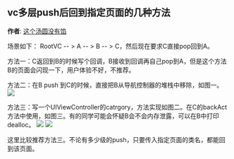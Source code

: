 vc多层push后回到指定页面的几种方法
-------
**作者**: [这个汤圆没有馅](https://weibo.com/u/6603469503)

场景如下：
RootVC -- > A -- > B -- > C，然后现在要求C直接pop回到A。

方法一：C返回到B的时候写个回调，B接收到回调再自己pop到A，但是这个方法B的页面会闪现一下，用户体验不好，不推荐。

方法二：在B push 到C的时候，直接把B从导航控制器的堆栈中移除，如图一。
![](https://github.com/iOS-Tips/iOS-tech-set/blob/master/images/2018/07/15-1.jpg)

方法三：写一个UIViewController的catrgory，方法实现如图二。在C的backAct方法中使用，如图三。有的同学可能会怀疑B会不会内存泄露，可以在B中打印dealloc。
![](https://github.com/iOS-Tips/iOS-tech-set/blob/master/images/2018/07/15-2.jpg)
![](https://github.com/iOS-Tips/iOS-tech-set/blob/master/images/2018/07/15-3.jpg)

这里比较推荐方法三。不论有多少级的push，只要传入指定页面的类名，都能回到该页面。

